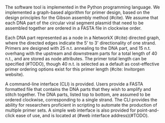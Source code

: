The software tool is implemented in the Python programming language. We implemented a graph-based algorithm for primer design, based on the design principles for the Gibson assembly method (#cite). We assume that each DNA part of the circular viral segment plasmid that need to be assembled together are ordered in a FASTA file in clockwise order.

Each DNA part represented as a node in a NetworkX (#cite) directed graph, where the directed edges indicate the 5' to 3' directionality of one strand. Primers are designed with 25 n.t. annealing to the DNA part, and 15 n.t. overhang with the upstream and downstream parts for a total length of 40 n.t., and are stored as node attributes. The primer total length can be specified (#TODO), though 40 n.t. is selected as a default as cost-effective primer ordering options exist for this primer length (#cite: Invitorgen website).

A command-line interface (CLI) is provided. Users provide a FASTA formatted file that contains the DNA parts that they wish to amplify and stitch together. The DNA parts, listed top to bottom, are assumed to be ordered clockwise, corresponding to a single strand. The CLI provides the ability for researchers proficient in scripting to automate the production of multiple primer sets. A simple web interface is also provided for point-and-click ease of use, and is located at (#web interface address)(#TODO).
